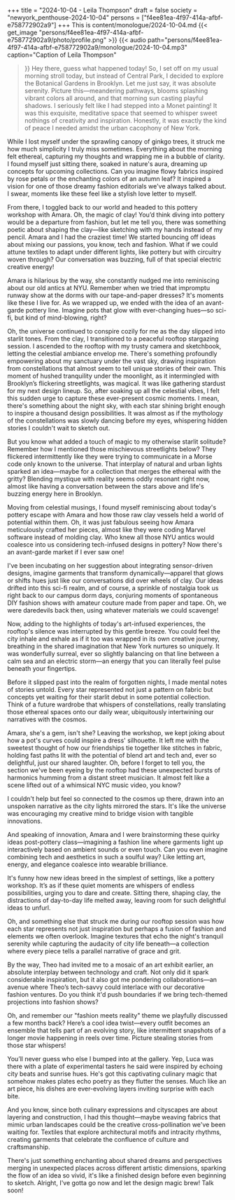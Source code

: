 +++
title = "2024-10-04 - Leila Thompson"
draft = false
society = "newyork_penthouse-2024-10-04"
persons = ["f4ee81ea-4f97-414a-afbf-e758772902a9"]
+++
This is content/monologue/2024-10-04.md
{{< get_image "persons/f4ee81ea-4f97-414a-afbf-e758772902a9/photo/profile.png" >}}
{{< audio
    path="persons/f4ee81ea-4f97-414a-afbf-e758772902a9/monologue/2024-10-04.mp3" 
    caption="Caption of Leila Thompson"
>}}
Hey there, guess what happened today!
So, I set off on my usual morning stroll today, but instead of Central Park, I decided to explore the Botanical Gardens in Brooklyn. Let me just say, it was absolute serenity. Picture this—meandering pathways, blooms splashing vibrant colors all around, and that morning sun casting playful shadows. I seriously felt like I had stepped into a Monet painting! It was this exquisite, meditative space that seemed to whisper sweet nothings of creativity and inspiration. Honestly, it was exactly the kind of peace I needed amidst the urban cacophony of New York.

While I lost myself under the sprawling canopy of ginkgo trees, it struck me how much simplicity I truly miss sometimes. Everything about the morning felt ethereal, capturing my thoughts and wrapping me in a bubble of clarity. I found myself just sitting there, soaked in nature's aura, dreaming up concepts for upcoming collections. Can you imagine flowy fabrics inspired by rose petals or the enchanting colors of an autumn leaf? It inspired a vision for one of those dreamy fashion editorials we've always talked about. I swear, moments like these feel like a stylish love letter to myself.

From there, I toggled back to our world and headed to this pottery workshop with Amara. Oh, the magic of clay! You’d think diving into pottery would be a departure from fashion, but let me tell you, there was something poetic about shaping the clay—like sketching with my hands instead of my pencil. Amara and I had the craziest time! We started bouncing off ideas about mixing our passions, you know, tech and fashion. What if we could attune textiles to adapt under different lights, like pottery but with circuitry woven through? Our conversation was buzzing, full of that special electric creative energy!

Amara is hilarious by the way, she constantly nudged me into reminiscing about our old antics at NYU. Remember when we tried that impromptu runway show at the dorms with our tape-and-paper dresses? It's moments like these I live for. As we wrapped up, we ended with the idea of an avant-garde pottery line. Imagine pots that glow with ever-changing hues—so sci-fi, but kind of mind-blowing, right?

Oh, the universe continued to conspire cozily for me as the day slipped into starlit tones. From the clay, I transitioned to a peaceful rooftop stargazing session. I ascended to the rooftop with my trusty camera and sketchbook, letting the celestial ambiance envelop me. There's something profoundly empowering about my sanctuary under the vast sky, drawing inspiration from constellations that almost seem to tell unique stories of their own. This moment of hushed tranquility under the moonlight, as it intermingled with Brooklyn’s flickering streetlights, was magical. It was like gathering stardust for my next design lineup.
So, after soaking up all the celestial vibes, I felt this sudden urge to capture these ever-present cosmic moments. I mean, there's something about the night sky, with each star shining bright enough to inspire a thousand design possibilities. It was almost as if the mythology of the constellations was slowly dancing before my eyes, whispering hidden stories I couldn't wait to sketch out.

But you know what added a touch of magic to my otherwise starlit solitude? Remember how I mentioned those mischievous streetlights below? They flickered intermittently like they were trying to communicate in a Morse code only known to the universe. That interplay of natural and urban lights sparked an idea—maybe for a collection that merges the ethereal with the gritty? Blending mystique with reality seems oddly resonant right now, almost like having a conversation between the stars above and life's buzzing energy here in Brooklyn.

Moving from celestial musings, I found myself reminiscing about today's pottery escape with Amara and how those raw clay vessels held a world of potential within them. Oh, it was just fabulous seeing how Amara meticulously crafted her pieces, almost like they were coding Marvel software instead of molding clay. Who knew all those NYU antics would coalesce into us considering tech-infused designs in pottery? Now there's an avant-garde market if I ever saw one!

I've been incubating on her suggestion about integrating sensor-driven designs, imagine garments that transform dynamically—apparel that glows or shifts hues just like our conversations did over wheels of clay. Our ideas drifted into this sci-fi realm, and of course, a sprinkle of nostalgia took us right back to our campus dorm days, conjuring moments of spontaneous DIY fashion shows with amateur couture made from paper and tape. Oh, we were daredevils back then, using whatever materials we could scavenge!

Now, adding to the highlights of today's art-infused experiences, the rooftop's silence was interrupted by this gentle breeze. You could feel the city inhale and exhale as if it too was wrapped in its own creative journey, breathing in the shared imagination that New York nurtures so uniquely. It was wonderfully surreal, ever so slightly balancing on that line between a calm sea and an electric storm—an energy that you can literally feel pulse beneath your fingertips.

Before it slipped past into the realm of forgotten nights, I made mental notes of stories untold. Every star represented not just a pattern on fabric but concepts yet waiting for their starlit debut in some potential collection. Think of a future wardrobe that whispers of constellations, really translating those ethereal spaces onto our daily wear, ubiquitously intertwining our narratives with the cosmos.

Amara, she's a gem, isn't she? Leaving the workshop, we kept joking about how a pot's curves could inspire a dress' silhouette. It left me with the sweetest thought of how our friendships tie together like stitches in fabric, holding fast paths lit with the potential of blend art and tech and, ever so delightful, just our shared laughter.
Oh, before I forget to tell you, the section we've been eyeing by the rooftop had these unexpected bursts of harmonics humming from a distant street musician. It almost felt like a scene lifted out of a whimsical NYC music video, you know?

I couldn't help but feel so connected to the cosmos up there, drawn into an unspoken narrative as the city lights mirrored the stars. It's like the universe was encouraging my creative mind to bridge vision with tangible innovations.

And speaking of innovation, Amara and I were brainstorming these quirky ideas post-pottery class—imagining a fashion line where garments light up interactively based on ambient sounds or even touch. Can you even imagine combining tech and aesthetics in such a soulful way? Like letting art, energy, and elegance coalesce into wearable brilliance.

It's funny how new ideas breed in the simplest of settings, like a pottery workshop. It’s as if these quiet moments are whispers of endless possibilities, urging you to dare and create. Sitting there, shaping clay, the distractions of day-to-day life melted away, leaving room for such delightful ideas to unfurl.

Oh, and something else that struck me during our rooftop session was how each star represents not just inspiration but perhaps a fusion of fashion and elements we often overlook. Imagine textures that echo the night's tranquil serenity while capturing the audacity of city life beneath—a collection where every piece tells a parallel narrative of grace and grit.

By the way, Theo had invited me to a mosaic of an art exhibit earlier, an absolute interplay between technology and craft. Not only did it spark considerable inspiration, but it also got me pondering collaborations—an avenue where Theo’s tech-savvy could interlace with our decorative fashion ventures. Do you think it'd push boundaries if we bring tech-themed projections into fashion shows?

Oh, and remember our "fashion meets reality" theme we playfully discussed a few months back? Here’s a cool idea twist—every outfit becomes an ensemble that tells part of an evolving story, like intermittent snapshots of a longer movie happening in reels over time. Picture stealing stories from those star whispers! 

You’ll never guess who else I bumped into at the gallery. Yep, Luca was there with a plate of experimental tasters he said were inspired by echoing city beats and sunrise hues. He's got this captivating culinary magic that somehow makes plates echo poetry as they flutter the senses. Much like an art piece, his dishes are ever-evolving layers inviting surprise with each bite.

And you know, since both culinary expressions and cityscapes are about layering and construction, I had this thought—maybe weaving fabrics that mimic urban landscapes could be the creative cross-pollination we've been waiting for. Textiles that explore architectural motifs and intracity rhythms, creating garments that celebrate the confluence of culture and craftsmanship.

There's just something enchanting about shared dreams and perspectives merging in unexpected places across different artistic dimensions, sparking the flow of an idea so vivid, it's like a finished design before even beginning to sketch.
Alright, I've gotta go now and let the design magic brew! Talk soon!
